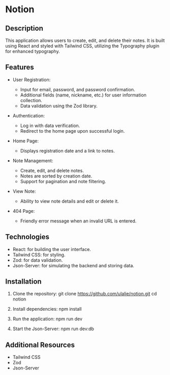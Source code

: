 # Notion

## Description

This application allows users to create, edit, and delete their notes. It is built using React and styled with Tailwind CSS, utilizing the Typography plugin for enhanced typography.

## Features

- User Registration: 
  - Input for email, password, and password confirmation.
  - Additional fields (name, nickname, etc.) for user information collection.
  - Data validation using the Zod library.
  
- Authentication:
  - Log in with data verification.
  - Redirect to the home page upon successful login.

- Home Page:
  - Displays registration date and a link to notes.
  
- Note Management:
  - Create, edit, and delete notes.
  - Notes are sorted by creation date.
  - Support for pagination and note filtering.
  
- View Note:
  - Ability to view note details and edit or delete it.

- 404 Page:
  - Friendly error message when an invalid URL is entered.

## Technologies

- React: for building the user interface.
- Tailwind CSS: for styling.
- Zod: for data validation.
- Json-Server: for simulating the backend and storing data.

## Installation

1. Clone the repository:
      git clone https://github.com/ulalie/notion.git
   cd notion
   

2. Install dependencies:
      npm install
   

3. Run the application:
      npm run dev
   

4. Start the Json-Server:
      npm run dev:db
   

## Additional Resources

- Tailwind CSS
- Zod
- Json-Server

